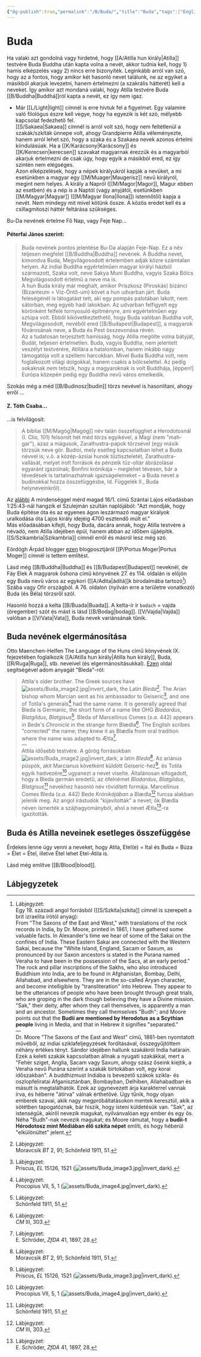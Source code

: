 ```yaml
---
{"dg-publish":true,"permalink":"/B/Buda/","title":"Buda","tags":["Englishtexttranslated"],"created":"2023-12-03T10:25","updated":"2024-10-24T16:39"}
---
```



# Buda

Ha valaki azt gondolná vagy hirdetné, hogy [[A/Atilla hun király\|Atilla]] testvére Buda Buddha után kapta volna a nevét, akkor tudnia kell, hogy 1) hamis elképzelés vagy 2) nincs erre bizonyíték. Leginkább arról van szó, hogy az a fontos, hogy amikor két hasonló nevet találunk, ne az egyiket a másikból akarjuk levezetni, hanem értelmezni (a szakrális hátterét) kell a neveket. Így amikor azt mondaná valaki, hogy Atilla testvére Buda [[B/Buddha\|Buddhá]]ról kapta a nevét, ez így nem igaz.  

- Már [[L/Light\|light]] címnél is erre hívtuk fel a figyelmet. Egy valamire való filológus észre kell vegye, hogy ha egyezik is két szó, mélyebb kapcsolat fedezhető fel.  
[[S/Sakaea\|Sakaea]] címnél is arról volt szó, hogy nem feltétlenül a szakák/szkíták ünnepe volt, ahogy Grandpierre Atilla véleményezte, hanem arról lehet szó, hogy a szaka és a Szakaea nevek azonos értelmi kiindulásúak. Ha a [[K/Karácsony\|Karácsony]] és [[K/Kerecsen\|kerecsen]] szavakat magyarnak érezzük és a magyarból akarjuk értelmezni de csak úgy, hogy egyik a másikból ered, ez így szintén nem elégséges.  
Azon elképzelések, hogy a népek királyukról kapják a nevüket, a mi esetünkben a magyar egy [[M/Muager\|Maugerisz]] nevű királyról, megint nem helyes. A király a Napról ([[M/Magor\|Magor]], Magur ebben az esetben) és a nép is a Naptól (vagy anyjától, esetünkben [[M/Magyar\|Magyar]] ([[M/Magyar Ilona\|Ilona]]) istennőtől) kapja a nevét. Nem mindegy mit mivel kötünk össze. A közös eredet kell és a csillagmítoszi háttér feltárása szükséges.  

Bu-Da nevének értelme Fő Nap, vagy Feje Nap...  

#### Péterfai János szerint:

> Buda nevének pontos jelentése Bu-Da alapján Feje-Nap. Ez a név teljesen megfelel [[B/Buddha\|Buddha]] nevének. A Buddha nevet, kimondva Buda, Megvilágosodott értelemben adják közre számtalan helyen. Az indiai Buddha egyértelműen magyar királyi házból származott, Szaka volt, neve Sakya Muni Buddha, vagyis Szaka Bölcs Megvilágosodott értelmű a neve ma is.  
> A hun Buda király már meghalt, amikor Priszkosz (Piroskás) bizánci (Bizanteum = Víz-Öntő-um) követ a hun udvarban járt. Buda feleségénél is látogatást tett, aki egy pompás palotában lakott, nem sátorban, meg egyéb hadi lakokban. Az udvarban felfigyelt egy körönként felfelé tornyosuló építményre, ami egyértelműen egy sztúpa volt. Ebből kikövetkeztethető, hogy Buda valóban Buddha volt, Megvilágosodott, nevéből ered [[B/Budapest\|Budapest]], a magyarok fővárosának neve, a Buda és Pest összevonása révén.  
> Az a tudatosan terjesztett hamisság, hogy Atilla megölte volna bátyját, Budát, teljesen értelmetlen. Buda, vagyis Buddha, nem jelentett veszélyt testvérére, Atillára a hatalomban, hanem inkább nagy támogatója volt a szellemi harcokban. Mivel Buda Buddha volt, nem foglalkozott világi dolgokkal, hanem csakis a bölcselettel. Az pedig sokaknak nem tetszik, hogy a magyaroknak is volt Buddhája, \[éppen!\] Európa közepén pedig egy Buddha nevű város emelkedik.  

Szokás még a méd [[B/Budinosz\|budin]] törzs nevével is hasonlítani, ahogy erről ...  

#### Z. Tóth Csaba...  

...is felvilágosít:  
> A bibliai [[M/Magóg\|Magóg]] név talán összefügghet a Herodotosnál (I. Clio, 101) felsorolt hét méd törzs egyikével, a Magi (nem "mah-gar"), azaz a mágusok, Zarathustra-papok törzsével (egy másik törzsük neve gör. Budioi, mely esetleg kapcsolatban lehet a Buda névvel is; v.ö. a közép-ázsiai hunok tűztiszteletét, Zarathustra-vallását, melyet írott források és pénzeik tűz-oltár ábrázolásai egyaránt igazolnak; Bonfini krónikája – meglehet tévesen, bár a tévedések is tartalmazhatnak igazságelemeket – a Buda nevet a budinokkal hozza összefüggésbe, ld. Függelék II., Buda helyneveinkről).  

Az [alábbi](https://youtu.be/s_gRbDnUPsA) A mindenséggel mérd magad 16/1. című Szántai Lajos előadásban 1:25:43-nál hangzik el Szulejmán szultán naplójából: "Azt mondják, hogy Buda építése óta és az egyenes ágon leszármazó magyar királyok uralkodása óta Lajos király idejéig 4700 esztendő múlt el."  
Más előadásában kifejti, hogy Buda, dacára annak, hogy Atilla testvére a névadó, nem Atilla idejében épül, hanem abban az időben újjáépítik. [[S/Szikambria\|Szikambria]] címnél erről és másról lesz még szó.  

Eördögh Árpád blogger [ezen](http://nuclearmorphology.hu/tortenelem/hol-lehet-az-eredeti-buda/) blogposztjáról [[P/Portus Moger\|Portus Moger]] címnél is tettem említést.  

Lásd még [[B/Buddha\|Buddha]] és [[B/Budapest\|Budapest]] neveknél, de Fáy Elek A magyarok őshona című könyvének 27. és 114. oldalán is előjön egy Buda nevű város az egykori ([[A/Adita\|áditá]]k birodalmába tartozó[^1]) Szába vagy Ofir országból. A 76. oldalon (nyilván erre a területre vonatkozó) Buda (és Béla) törzsről szól.  

Hasonló hozzá a kelta [[B/Buada\|Buada]]. A kelta-ír ír `bodach` = vajda (öregember) szót és mást is lásd [[B/Bodag\|bodag]]. [[V/Vajda\|Vajda]] valóban a [[V/Vata\|Vata]], Buda nevek variánsának tűnik.  



## Buda nevének elgermánosítása

Otto Maenchen-Helfen The Language of the Huns című könyvének IX. fejezetében foglalkozik [[A/Atilla hun király\|Atilla hun király]], Buda, [[R/Ruga\|Ruga]], stb. neveivel (és elgermánosításukkal). [Ezen](http://www.kroraina.com/huns/mh/mh_4.html) oldal segítségével adom anyagát "Bleda"-ról:  
> Attila's older brother. The Greek sources have ![assets/Buda_image2.jpg|invert_dark](/img/user/B/assets/Buda_image2.jpg), the Latin *Bleda*[^95]. The Arian bishop whom Marcian sent as his ambassador to Geiseric[^96], and one of Totila's generals[^97] had the same name. It is generally agreed that Bleda is Germanic, the short form of a name like OHG *Bladardus*, *Blatgildus*, *Blatgisus*[^98]. Bleda of Marcellinus Comes (*s.a.* 442) appears in Bede's *Chronicle* in the strange form Blædla[^99]. The English scribes "corrected" the name; they knew it as Blædla from oral tradition where the name was adapted to Ætla[^100].  
> —  
> Attila idősebb testvére. A görög forrásokban ![assets/Buda_image2.jpg|invert_dark](/img/user/B/assets/Buda_image2.jpg), a latin *Bleda*[^95]. Az ariánus püspök, akit Marcianus követként küldött Geiseric-hez[^96], és Totila egyik hadvezére[^97] ugyanezt a nevet viselte. Általánosan elfogadott, hogy a Bleda germán eredetű, az ófelnémet *Bladardus*, *Blatgildus*, *Blatgisus*[^98] nevekhez hasonló név rövidített formája. Marcellinus Comes Bleda (*s.a.* 442) Bede *Krónikájában* a Blædla[^99] furcsa alakban jelenik meg. Az angol írástudók "kijavították" a nevet; ők Blædla néven ismerték a szájhagyományból, ahol a nevet Ætla[^100]-ra igazították.  

## Buda és Atilla neveinek esetleges összefüggése

Érdekes lenne úgy venni a neveket, hogy Atila, Etel(e) = Ital és Buda = Búza = Élet = Étel, illetve Étel lehet Etel-Atila is.  

Lásd még említve [[B/Blood\|blood]].  

## Lábjegyzetek

[^1]: Lábjegyzet:  
Egy 19. századi angol forrásból ([[S/Szkíta\|szkíta]] címnél is szerepelt a brit izraelita írótól anyag):  
From "The Saxons of the East and West," with translations of the rock records in India, by Dr. Moore, printed in 1861, I have gathered some valuable facts. In Alexander's time we hear of some of the Sakai on the confines of India. These Eastern Sakai are connected with the Western Sakai, because the "White Island, England, Sacam or Saxum, as pronounced by our Saxon ancestors is stated in the Purana named Veraha to have been in the possession of the Sacs, at an early period." The rock and pillar inscriptions of the Sakhs, who also introduced Buddhism into India, are to be found in Afghanistan, Bombay, Delhi, Allahabad, and elsewhere. They are in the so-called Aryan character, and become intelligible by "transliteration" into Hebrew. They appear to be the utterances of people who have been brought through great trials, who are groping in the dark though believing they have a Divine mission. "Sak," their deity, after whom they call themselves, is apparently a man and an ancestor. Sometimes they call themselves "Budh"; and Moore points out that the **Budii are mentioned by Herodotus as a Scythian people** living in Media, and that in Hebrew it signifies "separated."  
—  
Dr. Moore "The Saxons of the East and West" című, 1861-ben nyomtatott művéből, az indiai sziklafeljegyzések fordításával, összegyűjtöttem néhány értékes tényt. Sándor idejében hallunk szakákról India határain. Ezek a keleti szakák kapcsolatban állnak a nyugati szakákkal, mert a "Fehér sziget, Anglia, Sacam vagy Saxum, ahogy szász őseink kiejtik, a Veraha nevű Purána szerint a szakák birtokában volt, egy korai időszakban". A buddhizmust Indiába is bevezető szákok szikla- és oszlopfeliratai Afganisztánban, Bombayban, Delhiben, Allahabadban és másutt is megtalálhatók. Ezek az úgynevezett árja karakterrel vannak írva, és héberre "átírva" válnak érthetővé. Úgy tűnik, hogy olyan emberek szavai, akik nagy megpróbáltatásokon mentek keresztül, akik a sötétben tapogatóznak, bár hiszik, hogy isteni küldetésük van. "Sak", az istenségük, akiről nevezik magukat, nyilvánvalóan egy ember és egy ős. Néha "Budh"-nak nevezik magukat; és Moore rámutat, hogy a **budii-t Hérodotosz mint Médiában élő szkíta népet** említi, és hogy héberül "elkülönültet" jelent.  

[^95]: Lábjegyzet:  
Moravcsik *BT* 2, 91; Schönfeld 1911, 51.

[^96]: Lábjegyzet:  
Priscus, *EL* 15126, 1521 (![assets/Buda_image3.jpg|invert_dark](/img/user/B/assets/Buda_image3.jpg)).

[^97]: Lábjegyzet:  
Procopius VII, 5, 1 (![assets/Buda_image4.jpg|invert_dark](/img/user/B/assets/Buda_image4.jpg)).

[^98]: Lábjegyzet:  
Schönfeld 1911, 51.

[^99]: Lábjegyzet:  
*CM* III, 303.

[^100]: Lábjegyzet:  
E. Schröder, *ZfDA* 41, 1897, 28.